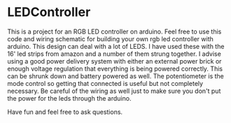 # LEDController
This is a project for an RGB LED controller on arduino. 
Feel free to use this code and wiring schematic for building your own 
rgb led controller with arduino.
This design can deal with a lot of LEDS. 
I have used these with the 16' led strips from amazon and a number of them strung together. 
I advise using a good power delivery system with either an external power brick or 
enough voltage regulation that everything is being powered correctly. This can be shrunk down and battery powered as well.
The potentiometer is the mode control so getting that connected is useful but not completely necessary. 
Be careful of the wiring as well just to make sure you don't put the power for the leds through the arduino. 

Have fun and feel free to ask questions. 
